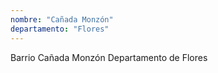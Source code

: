 ```yaml
---
nombre: "Cañada Monzón"
departamento: "Flores"
---
```


Barrio Cañada Monzón
Departamento de Flores
